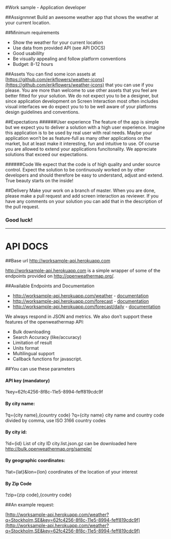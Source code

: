 #Work sample - Application developer


##Assignmnet
Build an awesome weather app that shows the weather at your current  location. 

##Minimum requirements
- Show the weather for your current location
- Use data from provided API (see API DOCS)
- Good usabililty
- Be visually appealing and follow platform conventions
- Budget: 8-12 hours

##Assets
You can find some icon assets at [https://github.com/erikflowers/weather-icons](https://github.com/erikflowers/weather-icons) that you can use if you please. You are more than welcome to use other assets that you feel are better fitted for your solution. We do not expect you to be a designer, but since application development on Screen Interaction most often includes visual interfaces we do expect you to to be well aware of your platforms design guidelines and conventions. 

##Expectations 
######User experience
The feature of the app is simple but we expect you to deliver a solution with a high user experience. Imagine this application is to be used by real user with real needs. Maybe your application won’t be as feature-full as many other applications on the market, but at least make it interesting, fun and intuitive to use. Of course you are allowed to extend your applications funcitonality. We appreciate solutions that exceed our expectations.

######Code
We expect that the code is of high quality and under source control. Expect the solution to be continuously worked on by other developers and should therefore be easy to understand, adjust and extend. True beauty starts on the inside!

##Delivery
Make your work on a branch of master. When you are done, please make a pull request and add screen interaction as reviewer. If you have any comments on your solution you can add that in the description of the pull request.


### Good luck!

---


# API DOCS 

##Base url
http://worksample-api.herokuapp.com


http://worksample-api.herokuapp.com is a simple wrapper of some of the endpoints provided on http://openweathermap.org/.

##Available Endpoints and Documentation
- http://worksample-api.herokuapp.com/weather - [documentation](http://openweathermap.org/current)
- http://worksample-api.herokuapp.com/forecast - [documentation](http://openweathermap.org/forecast5)
- http://worksample-api.herokuapp.com/forecast/daily - [documentation](http://openweathermap.org/forecast16)

We always respond in JSON and metrics.
We also don’t support these features of the openweathermap API:

- Bulk downloading
- Search Accuracy (like/accuracy)
- Limitation of result
- Units format
- Multilingual support
- Callback functions for javascript.
​

##You can use these parameters

#### API key (mandatory)
?key=62fc4256-8f8c-11e5-8994-feff819cdc9f

#### By city name:
?q={city name},{country code}
?q={city name}
city name and country code divided by comma, use ISO 3166 country codes
​
#### By city id:
?id={id}
List of city ID city.list.json.gz can be downloaded here http://bulk.openweathermap.org/sample/
​
#### By geographic coordinates:
?lat={lat}&lon={lon}
coordinates of the location of your interest
​
#### By Zip Code
?zip={zip code},{country code}

##An example request:

[http://worksample-api.herokuapp.com/weather?q=Stockholm,SE&key=62fc4256-8f8c-11e5-8994-feff819cdc9f](http://worksample-api.herokuapp.com/weather?q=Stockholm,SE&key=62fc4256-8f8c-11e5-8994-feff819cdc9f)